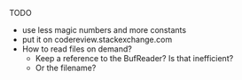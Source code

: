 TODO
* use less magic numbers and more constants
* put it on codereview.stackexchange.com
* How to read files on demand?
	* Keep a reference to the BufReader? Is that inefficient?
	* Or the filename?

